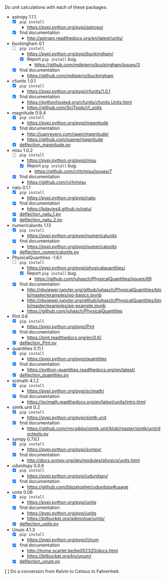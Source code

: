 Do unit calculations with each of these packages:

- astropy 1.1.1.
    - [x] `pip install`
        - https://pypi.python.org/pypi/astropy/
    - [x] find documentation
        - http://astropy.readthedocs.org/en/latest/units/
-   buckingham 0.1
    - [ ] `pip install`
        - https://pypi.python.org/pypi/buckingham/
        - [x] Report ``pip install`` bug.
            - https://github.com/mdipierro/buckingham/issues/3
    - [x] find documentation
        - https://github.com/mdipierro/buckingham
- cfunits 1.0.1
    - [x] `pip install`
        - https://pypi.python.org/pypi/cfunits/1.0.1
    - [x] find documentation
        - https://pythonhosted.org/cfunits/cfunits.Units.html
        - https://github.com/SciTools/cf_units
- magnitude 0.9.4
    - [x] `pip install`
        - https://pypi.python.org/pypi/magnitude
    - [x] find documentation
        - http://juanreyero.com/open/magnitude/
        - https://github.com/juanre/magnitude
    - [x] [deflection_magnitude.py](deflection/deflection_magnitude.py)
- misu 1.0.2
    - [ ] `pip install`
        - https://pypi.python.org/pypi/misu
        - [x] Report ``pip install`` bug.
            - https://github.com/cjrh/misu/issues/7
    - [x] find documentation
        - https://github.com/cjrh/misu
- natu 0.1.1
    - [x] `pip install`
        - https://pypi.python.org/pypi/natu
    - [x] find documentation
        - https://kdavies4.github.io/natu/
    - [x] [deflection_natu_1.py](deflection/deflection_natu_1.py)
    - [x] [deflection_natu_2.py](deflection/deflection_natu_2.py)
- numericalunits 1.13
    - [x] `pip install`
        - https://pypi.python.org/pypi/numericalunits
    - [x] find documentation
        - https://pypi.python.org/pypi/numericalunits
    - [x] [deflection_numericalunits.py](deflection/deflection_numericalunits.py)
- PhysicalQuantities -1.6.1
    - [ ] `pip install`
        - https://pypi.python.org/pypi/physicalquantities/
        - [x] Report ``pip install`` bug.
            - https://github.com/juhasch/PhysicalQuantities/issues/69
    - [x] find documentation
        - http://nbviewer.jupyter.org/github/juhasch/PhysicalQuantities/blob/master/examples/pq-basics.ipynb
        - http://nbviewer.jupyter.org/github/juhasch/PhysicalQuantities/blob/master/examples/pq-example.ipynb
        - https://github.com/juhasch/PhysicalQuantities
- Pint 0.6
    - [x] `pip install`
        - https://pypi.python.org/pypi/Pint
    - [x] find documentation
        - https://pint.readthedocs.org/en/0.6/
    - [x] [deflection_Pint.py](deflection/deflection_Pint.py)
- quantities 0.11.1
    - [x] `pip install`
        - https://pypi.python.org/pypi/quantities
    - [x] find documentation
        - https://python-quantities.readthedocs.org/en/latest/
    - [x] [deflection_quantities.py](deflection/deflection_quantities.py)
- scimath 4.1.2
    - [x] `pip install`
        - https://pypi.python.org/pypi/scimath/
    - [x] find documentation
        - https://scimath.readthedocs.org/en/latest/units/intro.html
- simtk.unit 0.2
    - [x] `pip install`
        - https://pypi.python.org/pypi/simtk.unit
    - [x] find documentation
        - https://github.com/rmcgibbo/simtk.unit/blob/master/simtk/unit/doctests.py
- sympy 0.7.6.1
    - [x] `pip install`
        - https://pypi.python.org/pypi/sympy/
    - [x] find documentation
        - http://docs.sympy.org/dev/modules/physics/units.html
- udunitspy 0.0.6
    - [x] `pip install`
        - https://pypi.python.org/pypi/udunitspy/
    - [x] find documentation
        - https://github.com/blazetopher/udunitspy#usage
- units 0.06
    - [x] `pip install`
        - https://pypi.python.org/pypi/units
    - [x] find documentation
        - https://pypi.python.org/pypi/units
        - https://bitbucket.org/adonohue/units/
    - [x] [deflection_units.py](deflection/deflection_units.py)
- Unum 4.1.3
    - [x] `pip install`
        - https://pypi.python.org/pypi/Unum
    - [x] find documentation
        - http://home.scarlet.be/be052320/docs.html
        - https://bitbucket.org/kiv/unum/
    - [x] [deflection_unum.py](deflection/deflection_unum.py)

[ ] Do a conversion from Kelvin to Celsius to Fahrenheit.
